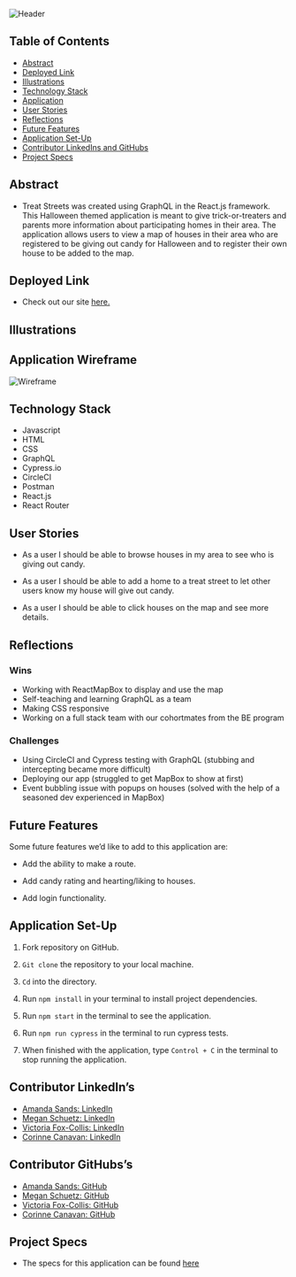 ![Header](https://user-images.githubusercontent.com/98415017/188760792-2b0a5ae9-1934-4d98-ba0e-0d0bd7e84b6a.png)


## Table of Contents

- [Abstract](#abstract)
- [Deployed Link](#deployed-link)
- [Illustrations](#illustrations)
- [Technology Stack](#technology-stack)
- [Application](#application-wireframe)
- [User Stories](#user-stories)
- [Reflections](#reflections)
- [Future Features](#future-features)
- [Application Set-Up](#application-set-up)
- [Contributor LinkedIns and GitHubs](#contributor-linkedins)
- [Project Specs](#project-specs)

## Abstract

- Treat Streets was created using GraphQL in the React.js framework. This Halloween themed application is meant to give trick-or-treaters and parents more information about participating homes in their area. The application allows users to view a map of houses in their area who are registered to be giving out candy for Halloween and to register their own house to be added to the map.  

## Deployed Link

- Check out our site [here.](https://treat-streets-fe.herokuapp.com/)
## Illustrations



## Application Wireframe 

![Wireframe](https://user-images.githubusercontent.com/98415017/188725106-d7782d01-4041-4006-8dc7-846b190c41de.png)

## Technology Stack

- Javascript
- HTML
- CSS
- GraphQL
- Cypress.io
- CircleCI
- Postman
- React.js
- React Router


## User Stories

- As a user I should be able to browse houses in my area to see who is giving out candy. 

- As a user I should be able to add a home to a treat street to let other users know my house will give out candy. 

- As a user I should be able to click houses on the map and see more details. 

## Reflections

### Wins
- Working with ReactMapBox to display and use the map
- Self-teaching and learning GraphQL as a team
- Making CSS responsive
- Working on a full stack team with our cohortmates from the BE program

### Challenges 
- Using CircleCI and Cypress testing with GraphQL (stubbing and intercepting became more difficult)
- Deploying our app (struggled to get MapBox to show at first)
- Event bubbling issue with popups on houses (solved with the help of a seasoned dev experienced in MapBox)

## Future Features

Some future features we’d like to add to this application are:

- Add the ability to make a route.

- Add candy rating and hearting/liking to houses.

- Add login functionality.

## Application Set-Up

1. Fork repository on GitHub.

2. `Git clone` the repository to your local machine.

4. `Cd` into the directory.

5. Run `npm install` in your terminal to install project dependencies.

6. Run `npm start` in the terminal to see the application. 

7. Run `npm run cypress` in the terminal  to run cypress tests. 

8. When finished with the application, type `Control + C` in the terminal to stop running the application. 

## Contributor LinkedIn’s

- [Amanda Sands: LinkedIn](https://www.linkedin.com/in/amanda-sands1/)      
- [Megan Schuetz: LinkedIn](https://www.linkedin.com/in/megan-schuetz/)     
- [Victoria Fox-Collis: LinkedIn](https://www.linkedin.com/in/victoria-fox-collis/)    
- [Corinne Canavan: LinkedIn](https://www.linkedin.com/in/corinnecanavan/)     

## Contributor GitHubs’s

- [Amanda Sands: GitHub](https://github.com/ASands17)       
- [Megan Schuetz: GitHub](https://github.com/megschuetz)       
- [Victoria Fox-Collis: GitHub](https://github.com/VictoriaFC)     
- [Corinne Canavan: GitHub](https://github.com/CorCanavan)      

## Project Specs

- The specs for this application can be found 
[here](https://mod4.turing.edu/projects/capstone/expectations.html)

